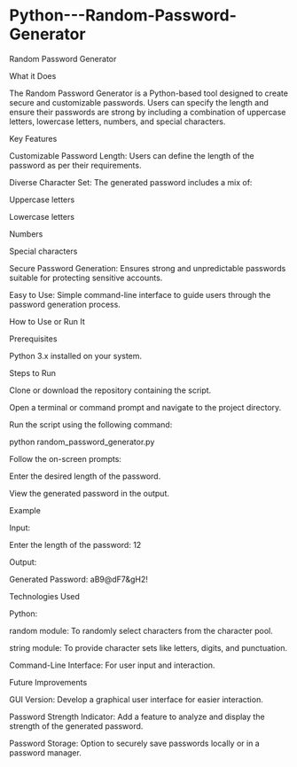 # Python---Random-Password-Generator

Random Password Generator

What it Does

The Random Password Generator is a Python-based tool designed to create secure and customizable passwords. Users can specify the length and ensure their passwords are strong by including a combination of uppercase letters, lowercase letters, numbers, and special characters.

Key Features

Customizable Password Length: Users can define the length of the password as per their requirements.

Diverse Character Set: The generated password includes a mix of:

Uppercase letters

Lowercase letters

Numbers

Special characters

Secure Password Generation: Ensures strong and unpredictable passwords suitable for protecting sensitive accounts.

Easy to Use: Simple command-line interface to guide users through the password generation process.

How to Use or Run It

Prerequisites

Python 3.x installed on your system.

Steps to Run

Clone or download the repository containing the script.

Open a terminal or command prompt and navigate to the project directory.

Run the script using the following command:

python random_password_generator.py

Follow the on-screen prompts:

Enter the desired length of the password.

View the generated password in the output.

Example

Input:

Enter the length of the password: 12

Output:

Generated Password: aB9@dF7&gH2!

Technologies Used

Python:

random module: To randomly select characters from the character pool.

string module: To provide character sets like letters, digits, and punctuation.

Command-Line Interface: For user input and interaction.

Future Improvements

GUI Version: Develop a graphical user interface for easier interaction.

Password Strength Indicator: Add a feature to analyze and display the strength of the generated password.

Password Storage: Option to securely save passwords locally or in a password manager.
